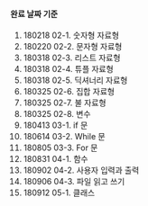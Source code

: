 #### 완료 날짜 기준

1. 180218 02-1. 숫자형 자료형
2. 180220 02-2. 문자형 자료형
3. 180318 02-3. 리스트 자료형
4. 180318 02-4. 튜플 자료형
5. 180318 02-5. 딕셔너리 자료형
6. 180325 02-6. 집합 자료형
7. 180325 02-7. 불 자료형
8. 180325 02-8. 변수
9. 180413 03-1. if 문 
10. 180614 03-2. While 문 
11. 180805 03-3. For 문 
12. 180831 04-1. 함수 
13. 180902 04-2. 사용자 입력과 출력
14. 180906 04-3. 파일 읽고 쓰기
15. 180912 05-1. 클래스
